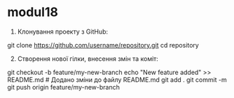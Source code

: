 # modul18

1. Клонування проекту з GitHub:


git clone https://github.com/username/repository.git
cd repository



2. Створення нової гілки, внесення змін та коміт:

git checkout -b feature/my-new-branch
echo "New feature added" >> README.md  # Додано зміни до файлу README.md
git add .
git commit -m 
git push origin feature/my-new-branch


